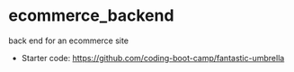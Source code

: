 # ecommerce_backend
back end for an ecommerce site

- Starter code: https://github.com/coding-boot-camp/fantastic-umbrella
